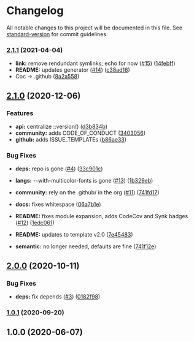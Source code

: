 # Changelog

All notable changes to this project will be documented in this file. See [standard-version](https://github.com/conventional-changelog/standard-version) for commit guidelines.

### [2.1.1](https://github.com/p6m7g8/p6df-emacs/compare/v2.1.0...v2.1.1) (2021-04-04)


* **link:** remove rendundant symlinks; echo for now ([#15](https://github.com/p6m7g8/p6df-emacs/issues/15)) ([14febff](https://github.com/p6m7g8/p6df-emacs/commit/14febff23fedc301ab8c9ea2407839c592d4d5f6))
* **README:** updates generator ([#14](https://github.com/p6m7g8/p6df-emacs/issues/14)) ([c38ad16](https://github.com/p6m7g8/p6df-emacs/commit/c38ad169c97605889a638e83e5725ebf1793b17c))
* Coc -> .github ([8a2a558](https://github.com/p6m7g8/p6df-emacs/commit/8a2a558322db572e105e4f3b017d0477e2542999))

## [2.1.0](https://github.com/p6m7g8/p6df-emacs/compare/v2.0.0...v2.1.0) (2020-12-06)


### Features

* **api:** centralize ::version() ([d3b834b](https://github.com/p6m7g8/p6df-emacs/commit/d3b834baf960c55cf48ccb7f20ce487001c238c0))
* **community:** adds CODE_OF_CONDUCT ([3403056](https://github.com/p6m7g8/p6df-emacs/commit/34030561fb371e865115323a036f30c011b36d92))
* **github:** adds ISSUE_TEMPLATEs ([b86ae33](https://github.com/p6m7g8/p6df-emacs/commit/b86ae334f942cbcb32901538962842d11034de85))


### Bug Fixes

* **deps:** repo is gone ([#4](https://github.com/p6m7g8/p6df-emacs/issues/4)) ([33c901c](https://github.com/p6m7g8/p6df-emacs/commit/33c901c63fcb6b3c6402bf0d9a77329320aa97e3))
* **langs:** --with-multicolor-fonts is gone ([#13](https://github.com/p6m7g8/p6df-emacs/issues/13)) ([1b329eb](https://github.com/p6m7g8/p6df-emacs/commit/1b329eb3a7316b30ae7cb0590685e90ffb8e46ef))


* **community:** rely on the .github/ in the org ([#11](https://github.com/p6m7g8/p6df-emacs/issues/11)) ([741fd17](https://github.com/p6m7g8/p6df-emacs/commit/741fd179ea4ae19385e1c86af8da372fb2c7f0cc))
* **docs:** fixes whitespace ([06a7b1e](https://github.com/p6m7g8/p6df-emacs/commit/06a7b1e44b3fea62369aa343e507dc179dee945e))
* **README:** fixes module expansion, adds CodeCov and Synk badges ([#12](https://github.com/p6m7g8/p6df-emacs/issues/12)) ([1edc061](https://github.com/p6m7g8/p6df-emacs/commit/1edc061dc5021685a59c752a28de15d6434dc4af))
* **README:** updates to template v2.0 ([7e45483](https://github.com/p6m7g8/p6df-emacs/commit/7e4548386a02bda09fcf8d2254d8ed4a187cf210))
* **semantic:** no longer needed, defaults are fine ([741f12e](https://github.com/p6m7g8/p6df-emacs/commit/741f12e7785b95b54c8646ed70438aa3ebeb539f))

## [2.0.0](https://github.com/p6m7g8/p6df-emacs/compare/v1.0.1...v2.0.0) (2020-10-11)


### Bug Fixes

* **deps:** fix depends ([#3](https://github.com/p6m7g8/p6df-emacs/issues/3)) ([0182f98](https://github.com/p6m7g8/p6df-emacs/commit/0182f985fe4b8bb935eb351e94aaf5f5fb05dc96))

### [1.0.1](https://github.com/p6m7g8/p6df-emacs/compare/v1.0.0...v1.0.1) (2020-09-20)

## 1.0.0 (2020-06-07)
